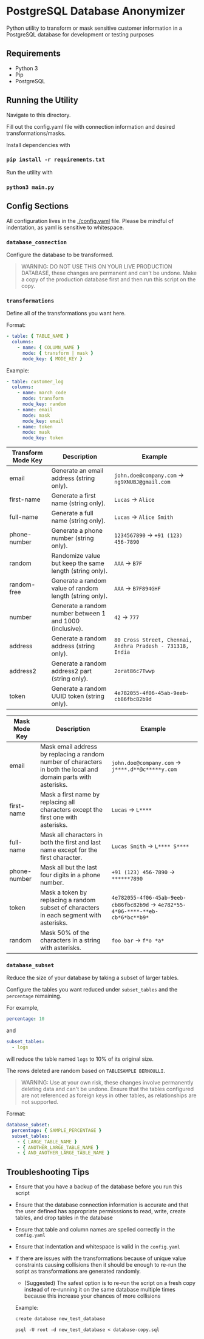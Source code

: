 # PostgreSQL Database Anonymizer

Python utility to transform or mask sensitive customer information in a PostgreSQL database for development or testing purposes

## Requirements

- Python 3
- Pip
- PostgreSQL

## Running the Utility

Navigate to this directory.

Fill out the config.yaml file with connection information and desired transformations/masks.

Install dependencies with

### `pip install -r requirements.txt`

Run the utility with

### `python3 main.py`

## Config Sections

All configuration lives in the [./config.yaml](./config.yaml) file. Please be mindful of indentation, as yaml is sensitive to whitespace.

### `database_connection`

Configure the database to be transformed.

> WARNING: DO NOT USE THIS ON YOUR LIVE PRODUCTION DATABASE, these changes are permanent and can't be undone. Make a copy of the production database first and then run this script on the copy.

### `transformations`

Define all of the transformations you want here.

Format:

```yaml
- table: { TABLE_NAME }
  columns:
    - name: { COLUMN_NAME }
      mode: { transform | mask }
      mode_key: { MODE_KEY }
```

Example:

```yaml
- table: customer_log
  columns:
    - name: march_code
      mode: transform
      mode_key: random
    - name: email
      mode: mask
      mode_key: email
    - name: token
      mode: mask
      mode_key: token
```

| Transform Mode Key | Description                                              | Example                                                    |
| ------------------ | -------------------------------------------------------- | ---------------------------------------------------------- |
| email              | Generate an email address (string only).                 | `john.doe@company.com` -> `ng9XNUBJ@gmail.com`             |
| first-name         | Generate a first name (string only).                     | `Lucas` -> `Alice`                                         |
| full-name          | Generate a full name (string only).                      | `Lucas` -> `Alice Smith`                                   |
| phone-number       | Generate a phone number (string only).                   | `1234567890` -> `+91 (123) 456-7890`                       |
| random             | Randomize value but keep the same length (string only).  | `AAA` -> `B7F`                                             |
| random-free        | Generate a random value of random length (string only).  | `AAA` -> `B7F894GHF`                                       |
| number             | Generate a random number between 1 and 1000 (inclusive). | `42` -> `777`                                              |
| address            | Generate a random address (string only).                 | `80 Cross Street, Chennai, Andhra Pradesh - 731318, India` |
| address2           | Generate a random address2 part (string only).           | `2orat86c7Twwp`                                            |
| token              | Generate a random UUID token (string only).              | `4e782055-4f06-45ab-9eeb-cb86fbc82b9d`                     |

| Mask Mode Key | Description                                                                                                      | Example                                                                          |
| ------------- | ---------------------------------------------------------------------------------------------------------------- | -------------------------------------------------------------------------------- |
| email         | Mask email address by replacing a random number of characters in both the local and domain parts with asterisks. | `john.doe@company.com` -> `j****.d**@c*****y.com`                                |
| first-name    | Mask a first name by replacing all characters except the first one with asterisks.                               | `Lucas` -> `L****`                                                               |
| full-name     | Mask all characters in both the first and last name except for the first character.                              | `Lucas Smith` -> `L**** S****`                                                   |
| phone-number  | Mask all but the last four digits in a phone number.                                                             | `+91 (123) 456-7890` -> `******7890`                                             |
| token         | Mask a token by replacing a random subset of characters in each segment with asterisks.                          | `4e782055-4f06-45ab-9eeb-cb86fbc82b9d` -> `4e782*55-4*06-****-**eb-cb*6*bc**b9*` |
| random        | Mask 50% of the characters in a string with asterisks.                                                           | `foo bar` -> `f*o *a*`                                                           |

### `database_subset`

Reduce the size of your database by taking a subset of larger tables.

Configure the tables you want reduced under `subset_tables` and the `percentage` remaining.

For example,

```yaml
percentage: 10
```

and

```yaml
subset_tables:
  - logs
```

will reduce the table named `logs` to 10% of its original size.

The rows deleted are random based on `TABLESAMPLE BERNOULLI`.

> WARNING: Use at your own risk, these changes involve permanently deleting data and can't be undone. Ensure that the tables configured are not referenced as foreign keys in other tables, as relationships are not supported.

Format:

```yaml
database_subset:
  percentage: { SAMPLE_PERCENTAGE }
  subset_tables:
    - { LARGE_TABLE_NAME }
    - { ANOTHER_LARGE_TABLE_NAME }
    - { AND_ANOTHER_LARGE_TABLE_NAME }
```

## Troubleshooting Tips

- Ensure that you have a backup of the database before you run this script
- Ensure that the database connection information is accurate and that the user defined has appropriate permisssions to read, write, create tables, and drop tables in the database
- Ensure that table and column names are spelled correctly in the `config.yaml`
- Ensure that indentation and whitespace is valid in the `config.yaml`
- If there are issues with the transformations because of unique value constraints causing collisions then it should be enough to re-run the script as transformations are generated randomly.

  - (Suggested) The safest option is to re-run the script on a fresh copy instead of re-running it on the same database multiple times because this increase your chances of more collisions

  Example:

  ```bash
  create database new_test_database
  ```

  ```
  psql -U root -d new_test_database < database-copy.sql
  ```
